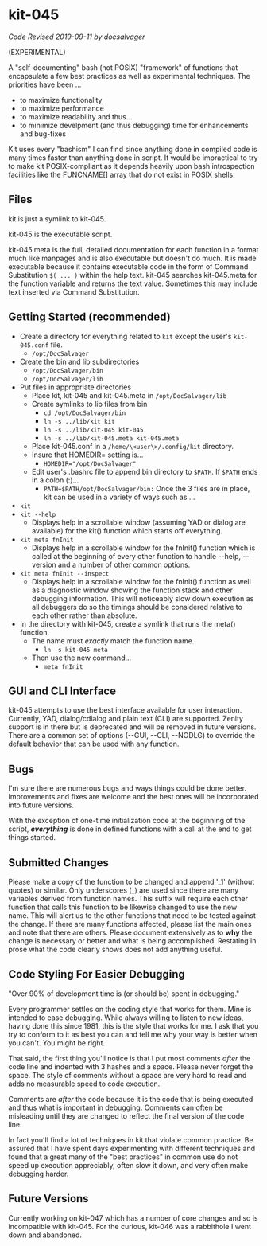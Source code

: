 # kit-045
*Code Revised 2019-09-11 by docsalvager*

(EXPERIMENTAL)

A "self-documenting" bash (not POSIX) "framework" of functions that encapsulate a few best practices as well as experimental techniques. The priorities have been ...
  - to maximize functionality
  - to maximize performance
  - to maximize readability and thus...
  - to minimize develpment (and thus debugging) time for enhancements and bug-fixes

Kit uses every "bashism" I can find since anything done in compiled code is many times faster than anything done in script. It would be impractical to try to make kit POSIX-compliant as it depends heavily upon bash introspection facilities like the FUNCNAME\[\] array that do not exist in POSIX shells.

## Files
  kit is just a symlink to kit-045.
  
  kit-045 is the executable script.
  
  kit-045.meta is the full, detailed documentation for each function in a format much like manpages and is also executable but doesn't do much. It is made executable because it contains executable code in the form of Command Substitution `$( ... )` within the help text. kit-045 searches kit-045.meta for the function variable and returns the text value. Sometimes this may include text inserted via Command Substitution.
  
## Getting Started (recommended)
  - Create a directory for everything related to `kit` except the user's `kit-045.conf` file.
    - `/opt/DocSalvager`
  - Create the bin and lib subdirectories
    - `/opt/DocSalvager/bin`
    - `/opt/DocSalvager/lib`
  - Put files in appropriate directories
    - Place kit, kit-045 and kit-045.meta in `/opt/DocSalvager/lib`
    - Create symlinks to lib files from bin
      - `cd /opt/DocSalvager/bin`
      - `ln -s ../lib/kit kit`
      - `ln -s ../lib/kit-045 kit-045`
      - `ln -s ../lib/kit-045.meta kit-045.meta`
    - Place kit-045.conf in a `/home/\<user\>/.config/kit` directory.
    - Insure that HOMEDIR= setting is...
      - `HOMEDIR="/opt/DocSalvager"`
    - Edit user's .bashrc file to append bin directory to `$PATH`. If `$PATH` ends in a colon (:)...
      - `PATH=$PATH/opt/DocSalvager/bin:`
Once the 3 files are in place, kit can be used in a variety of ways such as ...
  - `kit`
  - `kit --help`
    - Displays help in a scrollable window (assuming YAD or dialog are available) for the kit() function which starts off everything.
  - `kit meta fnInit`
    - Displays help in a scrollable window for the fnInit() function which is called at the beginning of every other function to handle --help, --version and a number of other common options.
  - `kit meta fnInit --inspect`
    - Displays help in a scrollable window for the fnInit() function as well as a diagnostic window showing the function stack and other debugging information. This will noticeably slow down execution as all debuggers do so the timings should be considered relative to each other rather than absolute.
  - In the directory with kit-045, create a symlink that runs the meta() function.
    - The name must _*exactly*_ match the function name.
      - `ln -s kit-045 meta`
    - Then use the new command...
      - `meta fnInit`

## GUI and CLI Interface
kit-045 attempts to use the best interface available for user interaction. Currently, YAD, dialog/cdialog and plain text (CLI) are supported. Zenity support is in there but is deprecated and will be removed in future versions. There are a common set of options (--GUI, --CLI, --NODLG) to override the default behavior that can be used with any function.

## Bugs
I'm sure there are numerous bugs and ways things could be done better. Improvements and fixes are welcome and the best ones will be incorporated into future versions.

With the exception of one-time initialization code at the beginning of the script, ***everything*** is done in defined functions with a call at the end to get things started.

## Submitted Changes
Please make a copy of the function to be changed and append '\_1' (without quotes) or similar. Only underscores (\_) are used since there are many variables derived from function names. This suffix will require each other function that calls this function to be likewise changed to use the new name. This will alert us to the other functions that need to be tested against the change. If there are many functions affected, please list the main ones and note that there are others. Please document extensively as to **why** the change is necessary or better and what is being accomplished. Restating in prose what the code clearly shows does not add anything useful.

## Code Styling For Easier Debugging
"Over 90% of development time is (or should be) spent in debugging."

Every programmer settles on the coding style that works for them. Mine is intended to ease debugging. While always willing to listen to new ideas, having done this since 1981, this is the style that works for me. I ask that you try to conform to it as best you can and tell me why your way is better when you can't. You might be right.

That said, the first thing you'll notice is that I put most comments _after_ the code line and indented with 3 hashes and a space. Please never forget the space. The style of comments without a space are very hard to read and adds no measurable speed to code execution.

Comments are _after_ the code because it is the code that is being executed and thus what is important in debugging. Comments can often be misleading until they are changed to reflect the final version of the code line.

In fact you'll find a lot of techniques in kit that violate common practice. Be assured that I have spent days experimenting with different techniques and found that a great many of the "best practices" in common use do not speed up execution appreciably, often slow it down, and very often make debugging harder.

## Future Versions
Currently working on kit-047 which has a number of core changes and so is incompatible with kit-045. For the curious, kit-046 was a rabbithole I went down and abandoned.
